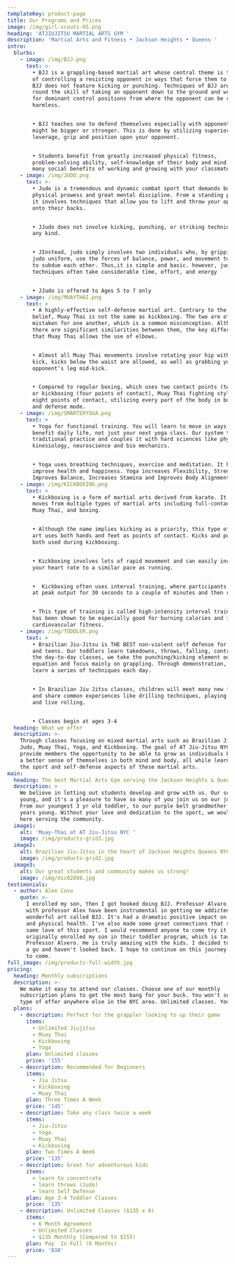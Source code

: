 ```yaml
---
templateKey: product-page
title: Our Programs and Prices
image: /img/girl-scouts-05.png
heading: 'ATJIUJITSU MARTIAL ARTS GYM '
description: 'Martial Arts and Fitness • Jackson Heights • Queens '
intro:
  blurbs:
    - image: /img/BJJ.png
      text: >-
        • BJJ is a grappling-based martial art whose central theme is the skill
        of controlling a resisting opponent in ways that force them to submit.
        BJJ does not feature kicking or punching. Techniques of BJJ are centered
        round the skill of taking an opponent down to the ground and wrestling
        for dominant control positions from where the opponent can be rendered
        harmless.


        • BJJ teaches one to defend themselves especially with opponents who
        might be bigger or stronger. This is done by utilizing superior
        leverage, grip and position upon your opponent.


        • Students benefit from greatly increased physical fitness,
        problem-solving ability, self-knowledge of their body and mind and the
        many social benefits of working and growing with your classmates.
    - image: /img/JUDO.png
      text: >-
        • Judo is a tremendous and dynamic combat sport that demands both
        physical prowess and great mental discipline. From a standing position,
        it involves techniques that allow you to lift and throw your opponents
        onto their backs.


        • JJudo does not involve kicking, punching, or striking techniques of
        any kind.


        • JInstead, judo simply involves two individuals who, by gripping the
        judo uniform, use the forces of balance, power, and movement to attempt
        to subdue each other. Thus,it is simple and basic. however, judo
        techniques often take considerable time, effort, and energy


        • JJudo is offered to Ages 5 to 7 only
    - image: /img/MUAYTHAI.png
      text: >
        • A highly-effective self-defense martial art. Contrary to the popular
        belief, Muay Thai is not the same as kickboxing. The two are often
        mistaken for one another, which is a common misconception. Although
        there are significant similarities between them, the key difference is
        that Muay Thai allows the use of elbows.


        • Almost all Muay Thai movements involve rotating your hip with each
        kick, kicks below the waist are allowed, as well as grabbing your
        opponent’s leg mid-kick.


        • Compared to regular boxing, which uses two contact points (two fists)
        or kickboxing (four points of contact), Muay Thai fighting style uses
        eight points of contact, utilizing every part of the body in both attack
        and defense mode.
    - image: /img/SMARTERYOGA.png
      text: >
        • Yoga for functional training. You will learn to move in ways that will
        benefit daily life, not just your next yoga class. Our system takes the
        traditional practice and couples it with hard sciences like physiology,
        kinesiology, neuroscience and bio mechanics.


        • Yoga uses breathing techniques, exercise and meditation. It helps to
        improve health and happiness. Yoga increases Flexibility, Strength,
        Improves Balance, Increases Stamina and Improves Body Alignment.
    - image: /img/KICKBOXING.png
      text: >
        • Kickboxing is a form of martial arts derived from karate. It borrows
        moves from multiple types of martial arts including full-contact karate,
        Muay Thai, and boxing.


        • Although the name implies kicking as a priority, this type of martial
        art uses both hands and feet as points of contact. Kicks and punches are
        both used during kickboxing.


        • Kickboxing involves lots of rapid movement and can easily increase
        your heart rate to a similar pace as running.


        •  Kickboxing often uses interval training, where participants exercise
        at peak output for 30 seconds to a couple of minutes and then rest.


        • This type of training is called high-intensity interval training and
        has been shown to be especially good for burning calories and increasing
        cardiovascular fitness.
    - image: /img/TODDLER.png
      text: >
        • Brazilian Jiu-Jitsu is THE BEST non-violent self defense for children
        and teens. Our toddlers learn takedowns, throws, falling, controls. In
        the day-to-day classes, we take the punching/kicking element out of the
        equation and focus mainly on grappling. Through demonstration, students
        learn a series of techniques each day.


        • In Brazilian Jiu Jitsu classes, children will meet many new friends
        and share common experiences like drilling techniques, playing games,
        and live rolling.


        • Classes begin at ages 3-4
  heading: What we offer
  description: >-
    Through classes focusing on mixed martial arts such as Brazilian Jiu-Jitsu,
    Judo, Muay Thai, Yoga, and Kickboxing. The goal of AT Jiu-Jitsu NYC is to
    provide members the opportunity to be able to grow as individuals by gaining
    a better sense of themselves in both mind and body, all while learning about
    the sport and self-defense aspects of these martial arts.
main:
  heading: The best Martial Arts Gym serving the Jackson Heights & Queens Community
  description: >
    We believe in letting out students develop and grow with us. Our school is
    young, and it's a pleasure to have so many of you join us on our journey.
    From our youngest 3 yr old toddler, to our purple belt grandmother at 60
    years young. Without your love and dedication to the sport, we wouldn't be
    here serving the community. 
  image1:
    alt: 'Muay-Thai at AT Jiu-Jitsu NYC '
    image: /img/products-grid3.jpg
  image2:
    alt: Brazilian Jiu-Jitsu in the heart of Jackson Heights Queens NYC
    image: /img/products-grid2.jpg
  image3:
    alt: Our great students and community makes us strong!
    image: /img/dsc02898.jpg
testimonials:
  - author: Alex Covo
    quote: >-
      I enrolled my son, then I got hooked doing BJJ. Professor Alvaro, along
      with professor Alex have been instrumental in getting me addicted to this
      wonderful art called BJJ. It's had a dramatic positive impact on my mental
      and physical health. I've also made some great connections that share the
      same love of this sport. I would recommend anyone to come try it out. I
      originally enrolled my son in their toddler program, which is taught by
      Professor Alvero. He is truly amazing with the kids. I decided to give it
      a go and haven't looked back. I hope to continue on this journey for years
      to come.
full_image: /img/products-full-width.jpg
pricing:
  heading: Monthly subscriptions
  description: >-
    We make it easy to attend our classes. Choose one of our monthly
    subscription plans to get the most bang for your buck. You won't see this
    type of offer anywhere else in the NYC area. Unlimited classes. You decide.
  plans:
    - description: Perfect for the grappler looking to up their game
      items:
        - Unlimited Jiujitsu
        - Muay Thai
        - Kickboxing
        - Yoga
      plan: Unlimited classes
      price: '155'
    - description: Recommended for Beginners
      items:
        - Jiu Jitsu
        - Kickboxing
        - Muay Thai
      plan: Three Times A Week
      price: '145'
    - description: Take any class twice a week
      items:
        - Jiu-Jitsu
        - Yoga
        - Muay Thai
        - Kickboxing
      plan: Two Times A Week
      price: '135'
    - description: Great for adventurous kids
      items:
        - learn to concentrate
        - learn throws (Judo)
        - learn Self Defense
      plan: Age 3-4 Toddler Classes
      price: '135'
    - description: Unlimited Classes ($135 x 6)
      items:
        - 6 Month Agreement
        - Unlimited Classes
        - $135 Monthly (Compared to $155)
      plan: Pay  In Full (6 Months)
      price: '810'
---
```


